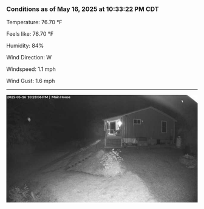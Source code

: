 ### Conditions as of May 16, 2025 at 10:33:22 PM CDT 

Temperature: 76.70 &deg;F

Feels like: 76.70 &deg;F

Humidity: 84%

Wind Direction: W

Windspeed: 1.1 mph

Wind Gust: 1.6 mph

---

<img src="./images/latest.jpeg"/>


